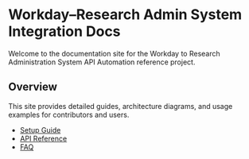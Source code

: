 # Workday–Research Admin System Integration Docs

Welcome to the documentation site for the Workday to Research Administration System API Automation reference project.

## Overview
This site provides detailed guides, architecture diagrams, and usage examples for contributors and users.

- [Setup Guide](https://github.com/rneild/rneildrepotest01)
- [API Reference](api.md)
- [FAQ](faq.md)
